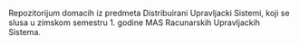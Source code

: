 Repozitorijum domacih iz predmeta Distribuirani Upravljacki Sistemi, koji se slusa u zimskom semestru 1. godine MAS Racunarskih Upravljackih Sistema.
